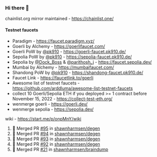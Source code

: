 ### Hi there 👋

chainlist.org mirror maintained - https://chainlist.one/

#### Testnet faucets
- Paradigm - https://faucet.paradigm.xyz/
- Goerli by Alchemy - https://goerlifaucet.com/
- Goerli PoW by [@pk910](https://github.com/pk910/PoWFaucet) - https://goerli-faucet.pk910.de/
- Sepolia PoW by [@pk910](https://github.com/pk910/PoWFaucet) - https://sepolia-faucet.pk910.de/
- Sepolia by [@Dock_Boss](https://twitter.com/Dock_Boss) & [@parithosh_j](https://twitter.com/parithosh_j) - https://faucet.sepolia.dev/
- Mumbai by Alchemy - https://mumbaifaucet.com/
- Shandong PoW by [@pk910](https://github.com/pk910/PoWFaucet) - https://shandong-faucet.pk910.de/ 
- Faucet Link - https://faucetlink.to/goerli
- Awesome list of testnet faucets - https://github.com/arddluma/awesome-list-testnet-faucets
- collect 10 Goerli/Sepolia ETH if you deployed >= 1 contract before November 15, 2022 - https://collect-test-eth.org/
- wenmerge goerli - https://goerli.dev/
- wenmerge sepolia - https://sepolia.dev/ 

wiki - https://start.me/p/onpMnY/wiki

<!--START_SECTION:activity-->
1. 🎉 Merged PR [#95](https://github.com/shawnharmsen/degen/pull/95) in [shawnharmsen/degen](https://github.com/shawnharmsen/degen)
2. 🎉 Merged PR [#94](https://github.com/shawnharmsen/degen/pull/94) in [shawnharmsen/degen](https://github.com/shawnharmsen/degen)
3. 🎉 Merged PR [#93](https://github.com/shawnharmsen/degen/pull/93) in [shawnharmsen/degen](https://github.com/shawnharmsen/degen)
4. 🎉 Merged PR [#92](https://github.com/shawnharmsen/degen/pull/92) in [shawnharmsen/degen](https://github.com/shawnharmsen/degen)
5. 🎉 Merged PR [#21](https://github.com/shawnharmsen/braindump/pull/21) in [shawnharmsen/braindump](https://github.com/shawnharmsen/braindump)
<!--END_SECTION:activity-->
